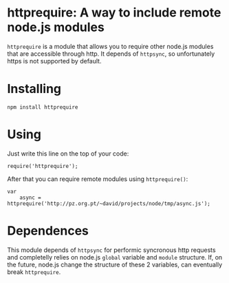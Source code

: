 # httprequire: A way to include remote node.js modules

`httprequire` is a module that allows you to require other node.js modules that are accessible through http. It depends of `httpsync`, so unfortunately https is not supported by default.

# Installing

	npm install httprequire

# Using

Just write this line on the top of your code:

	require('httprequire');

After that you can require remote modules using `httprequire()`:

	var
	    async = httprequire('http://pz.org.pt/~david/projects/node/tmp/async.js');

# Dependences

This module depends of `httpsync` for performic syncronous http requests and completelly relies on node.js `global` variable and `module` structure. If, on the future, node.js change the structure of these 2 variables, can eventually break `httprequire`.
